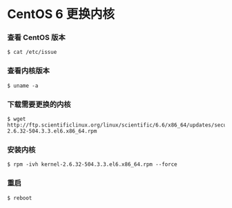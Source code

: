 # CentOS 6 更换内核

### 查看 CentOS 版本
```
$ cat /etc/issue
```
### 查看内核版本
```
$ uname -a
```
### 下载需要更换的内核
```
$ wget http://ftp.scientificlinux.org/linux/scientific/6.6/x86_64/updates/security/kernel-2.6.32-504.3.3.el6.x86_64.rpm
```
### 安装内核
```
$ rpm -ivh kernel-2.6.32-504.3.3.el6.x86_64.rpm --force
```
### 重启
```
$ reboot
```
